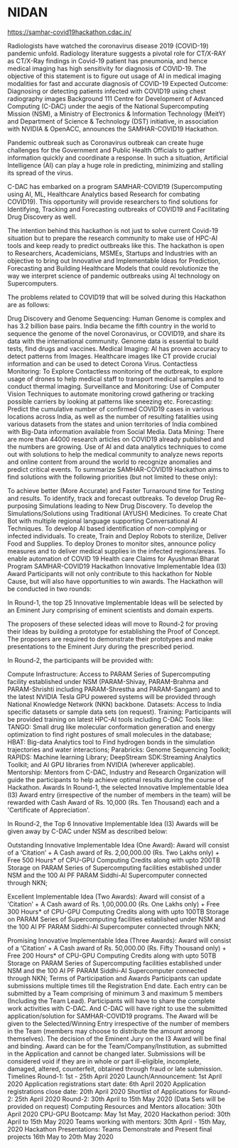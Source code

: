 # NIDAN

https://samhar-covid19hackathon.cdac.in/

Radiologists have watched the coronavirus disease 2019 (COVID-19) pandemic unfold. Radiology literature suggests a pivotal role for CT/X-RAY as CT/X-Ray findings in Covid-19 patient has pneumonia, and hence medical imaging has high sensitivity for diagnosis of COVID-19. The objective of this statement is to figure out usage of AI in medical imaging modalities for fast and accurate diagnosis of COVID-19 Expected Outcome: Diagnosing or detecting patients infected with COVID19 using chest radiography images
Background
111
Centre for Development of Advanced Computing (C-DAC) under the aegis of the National Supercomputing Mission (NSM), a Ministry of Electronics & Information Technology (MeitY) and Department of Science & Technology (DST) initiative, in association with NVIDIA & OpenACC, announces the SAMHAR-COVID19 Hackathon.

Pandemic outbreak such as Coronavirus outbreak can create huge challenges for the Government and Public Health Officials to gather information quickly and coordinate a response. In such a situation, Artificial Intelligence (AI) can play a huge role in predicting, minimizing and stalling its spread of the virus.

C-DAC has embarked on a program SAMHAR-COVID19 (Supercomputing using AI, ML, Healthcare Analytics based Research for combating COVID19). This opportunity will provide researchers to find solutions for Identifying, Tracking and Forecasting outbreaks of COVID19 and Facilitating Drug Discovery as well.

The intention behind this hackathon is not just to solve current Covid-19 situation but to prepare the research community to make use of HPC-AI tools and keep ready to predict outbreaks like this. The hackathon is open to Researchers, Academicians, MSMEs, Startups and Industries with an objective to bring out Innovative and Implementable Ideas for Prediction, Forecasting and Building Healthcare Models that could revolutionize the way we interpret science of pandemic outbreaks using AI technology on Supercomputers.

The problems related to COVID19 that will be solved during this Hackathon are as follows:

Drug Discovery and Genome Sequencing: Human Genome is complex and has 3.2 billion base pairs. India became the fifth country in the world to sequence the genome of the novel Coronavirus, or COVID19, and share its data with the international community. Genome data is essential to build tests, find drugs and vaccines.
Medical Imaging: AI has proven accuracy to detect patterns from Images. Healthcare images like CT provide crucial information and can be used to detect Corona Virus.
Contactless Monitoring: To Explore Contactless monitoring of the outbreak, to explore usage of drones to help medical staff to transport medical samples and to conduct thermal imaging.
Surveillance and Monitoring: Use of Computer Vision Techniques to automate monitoring crowd gathering or tracking possible carriers by looking at patterns like sneezing etc.
Forecasting: Predict the cumulative number of confirmed COVID19 cases in various locations across India, as well as the number of resulting fatalities using various datasets from the states and union territories of India combined with Big-Data information available from Social Media.
Data Mining: There are more than 44000 research articles on COVID19 already published and the numbers are growing. Use of AI and data analytics techniques to come out with solutions to help the medical community to analyze news reports and online content from around the world to recognize anomalies and predict critical events.
To summarize SAMHAR-COVID19 Hackathon aims to find solutions with the following priorities (but not limited to these only):

To achieve better (More Accurate) and Faster Turnaround time for Testing and results.
To identify, track and forecast outbreaks.
To develop Drug Re-purposing Simulations leading to New Drug Discovery.
To develop the Simulations/Solutions using Traditional (AYUSH) Medicines.
To create Chat Bot with multiple regional language supporting Conversational AI Techniques.
To develop AI based identification of non-complying or infected individuals.
To create, Train and Deploy Robots to sterilize, Deliver Food and Supplies.
To deploy Drones to monitor sites, announce policy measures and to deliver medical supplies in the infected regions/areas.
To enable automation of COVID 19 Health care Claims for Ayushman Bharat Program
SAMHAR-COVID19 Hackathon
Innovative Implementable Idea (I3) Award
Participants will not only contribute to this hackathon for Noble Cause, but will also have opportunities to win awards. The Hackathon will be conducted in two rounds:

In Round-1, the top 25 Innovative Implementable Ideas will be selected by an Eminent Jury comprising of eminent scientists and domain experts.

The proposers of these selected ideas will move to Round-2 for proving their Ideas by building a prototype for establishing the Proof of Concept. The proposers are required to demonstrate their prototypes and make presentations to the Eminent Jury during the prescribed period.

In Round-2, the participants will be provided with:

Compute Infrastructure: Access to PARAM Series of Supercomputing facility established under NSM (PARAM-Shivay, PARAM-Brahma and PARAM-Shrishti including PARAM-Shrestha and PARAM-Sangam) and to the latest NVIDIA Tesla GPU powered systems will be provided through National Knowledge Network (NKN) backbone.
Datasets: Access to India specific datasets or sample data sets (on request).
Training: Participants will be provided training on latest HPC-AI tools including C-DAC Tools like: TANGO: Small drug like molecular conformation generation and energy optimization to find right postures of small molecules in the database; HBAT: Big-data Analytics tool to Find hydrogen bonds in the simulation trajectories and water interactions; Parabricks: Genome Sequencing Toolkit; RAPIDS: Machine learning Library; DeepStream SDK:Streaming Analytics Toolkit; and AI GPU libraries from NVIDIA (wherever applicable).
Mentorship: Mentors from C-DAC, Industry and Research Organization will guide the participants to help achieve optimal results during the course of Hackathon.
Awards
In Round-1, the selected Innovative Implementable Idea (I3) Award entry (irrespective of the number of members in the team) will be rewarded with Cash Award of Rs. 10,000 (Rs. Ten Thousand) each and a 'Certificate of Appreciation'.

In Round-2, the Top 6 Innovative Implementable Idea (I3) Awards will be given away by C-DAC under NSM as described below:

Outstanding Innovative Implementable Idea (One Award):
Award will consist of a ‘Citation’ +
A Cash award of Rs. 2,00,000.00 (Rs. Two Lakhs only) +
Free 500 Hours* of CPU-GPU Computing Credits along with upto 200TB Storage on PARAM Series of Supercomputing facilities established under NSM and the 100 AI PF PARAM Siddhi-AI Supercomputer connected through NKN;

Excellent Implementable Idea (Two Awards):
Award will consist of a ‘Citation’ +
A Cash award of Rs. 1,00,000.00 (Rs. One Lakhs only) +
Free 300 Hours* of CPU-GPU Computing Credits along with upto 100TB Storage on PARAM Series of Supercomputing facilities established under NSM and the 100 AI PF PARAM Siddhi-AI Supercomputer connected through NKN;

Promising Innovative Implementable Idea (Three Awards):
Award will consist of a ‘Citation’ +
A Cash award of Rs. 50,000.00 (Rs. Fifty Thousand only) +
Free 200 Hours* of CPU-GPU Computing Credits along with upto 50TB Storage on PARAM Series of Supercomputing facilities established under NSM and the 100 AI PF PARAM Siddhi-AI Supercomputer connected through NKN;
Terms of Participation and Awards
Participants can update submissions multiple times till the Registration End date.
Each entry can be submitted by a Team comprising of minimum 3 and maximum 5 members (Including the Team Lead).
Participants will have to share the complete work activities with C-DAC. And C-DAC will have right to use the submitted application/solution for SAMHAR-COVID19 programs.
The Award will be given to the Selected/Winning Entry irrespective of the number of members in the Team (members may choose to distribute the amount among themselves).
The decision of the Eminent Jury on the I3 Award will be final and binding.
Award can be for the Team/Company/Institution, as submitted in the Application and cannot be changed later.
Submissions will be considered void if they are in whole or part ill-eligible, incomplete, damaged, altered, counterfeit, obtained through fraud or late submission.
Timelines
Round-1: 1st - 25th April 2020
Launch/Announcement: 1st April 2020
Application registrations start date: 6th April 2020
Application registrations close date: 20th April 2020
Shortlist of Applications for Round-2: 25th April 2020
Round-2: 30th April to 15th May 2020 (Data Sets will be provided on request)
Computing Resources and Mentors allocation: 30th April 2020
CPU-GPU Bootcamp: May 1st May, 2020
Hackathon period: 30th April to 15th May 2020
Teams working with mentors: 30th April - 15th May, 2020
Hackathon Presentations: Teams Demonstrate and Present final projects 16th May to 20th May 2020
